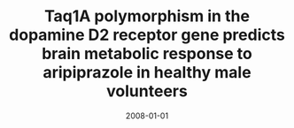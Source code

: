 ---
title: "Taq1A polymorphism in the dopamine D2 receptor gene predicts brain metabolic response to aripiprazole in healthy male volunteers"
date: 2008-01-01
authors_string: K. Kang, H. Jo, L. Shin
authors:
   - K. Kang
   - H. Jo
   - L. Shin
author_ids:
   - hang_jo
journal: 'Pharmacogenetics and Genomics'
volume: 18
issue: 
pages: 91-97
book_title: ''
publisher: ''
abstract: ''
project_id: 
paper_url: 
doi: 
data_loc: ''
code_loc: ''
file: '/assets/publications//assets/publications/'
file_name: '/assets/publications/'
type: journal_article
pub_str: ' (2008) Pharmacogenetics and Genomics 18: 91-97'
layout: publication 
---